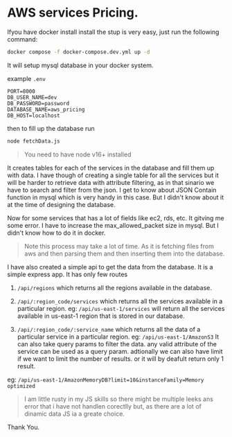 # AWS services Pricing.

Ifyou have docker install install the stup is very easy, just run the following command:

```bash
docker compose -f docker-compose.dev.yml up -d
```

It will setup mysql database in your docker system.

example `.env`
```
PORT=8000
DB_USER_NAME=dev
DB_PASSWORD=password
DATABASE_NAME=aws_pricing
DB_HOST=localhost
```



then to fill up the database run
```bash
node fetchData.js
```
> You need to have node v16+ installed

It creates tables for each of the services in the database and fill them up with data.
I have though of creating a single table for all the services but it will be harder to retrieve data with attribute filtering, as in that sinario we have to search and filter from the json.
I get to know about JSON Contain function in mysql which is very handy in this case. But I didn't know about it at the time of designing the database.

Now for some services that has a lot of fields like ec2, rds, etc. It gitving me some error. I have to increase the max_allowed_packet size in mysql. But I didn't know how to do it in docker.

> Note this process may take a lot of time. As it is fetching files from aws and then parsing them and then inserting them into the database.

I have also created a simple api to get the data from the database. It is a simple express app. It has only few routes 
1. `/api/regions` which returns all the regions available in the database.

2. `/api/:region_code/services` which returns all the services available in a particular region.
eg: `/api/us-east-1/services`
will return all the services available in us-east-1 region that is stored in our database.

3. `/api/:region_code/:service_name` which returns all the data of a particular service in a particular region.
eg: `/api/us-east-1/AmazonS3`
It can also take query params to filter the data.
any valid attribute of the service can be used as a query param.
adtionally we can also have limit if we want to limit the number of results. or it will by deafult return only 1 result.

eg: `/api/us-east-1/AmazonMemoryDB?limit=10&instanceFamily=Memory optimized`

> I am little rusty in my JS skills so there might be multiple leeks ans error that i have not handlen corectlly but, as there are a lot of dinamic data JS ia a greate choice.

Thank You.